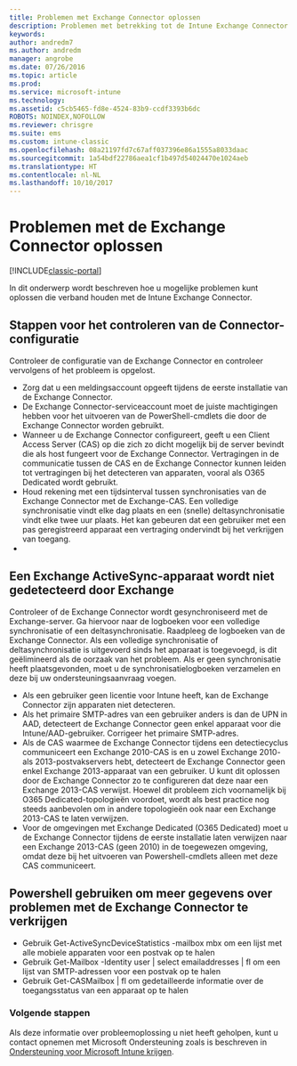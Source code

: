 ```yaml
---
title: Problemen met Exchange Connector oplossen
description: Problemen met betrekking tot de Intune Exchange Connector oplossen.
keywords: 
author: andredm7
ms.author: andredm
manager: angrobe
ms.date: 07/26/2016
ms.topic: article
ms.prod: 
ms.service: microsoft-intune
ms.technology: 
ms.assetid: c5cb5465-fd8e-4524-83b9-ccdf3393b6dc
ROBOTS: NOINDEX,NOFOLLOW
ms.reviewer: chrisgre
ms.suite: ems
ms.custom: intune-classic
ms.openlocfilehash: 08a21197fd7c67aff037396e86a1555a8033daac
ms.sourcegitcommit: 1a54bdf22786aea1cf1b497d54024470e1024aeb
ms.translationtype: HT
ms.contentlocale: nl-NL
ms.lasthandoff: 10/10/2017
---
```

# <a name="troubleshoot-the-exchange-connector"></a>Problemen met de Exchange Connector oplossen

[!INCLUDE[classic-portal](../includes/classic-portal.md)]

In dit onderwerp wordt beschreven hoe u mogelijke problemen kunt oplossen die verband houden met de Intune Exchange Connector.

## <a name="steps-for-checking-the-connector-configuration"></a>Stappen voor het controleren van de Connector-configuratie 

Controleer de configuratie van de Exchange Connector en controleer vervolgens of het probleem is opgelost.

- Zorg dat u een meldingsaccount opgeeft tijdens de eerste installatie van de Exchange Connector.
- De Exchange Connector-serviceaccount moet de juiste machtigingen hebben voor het uitvoeren van de PowerShell-cmdlets die door de Exchange Connector worden gebruikt.
- Wanneer u de Exchange Connector configureert, geeft u een Client Access Server (CAS) op die zich zo dicht mogelijk bij de server bevindt die als host fungeert voor de Exchange Connector. Vertragingen in de communicatie tussen de CAS en de Exchange Connector kunnen leiden tot vertragingen bij het detecteren van apparaten, vooral als O365 Dedicated wordt gebruikt.
- Houd rekening met een tijdsinterval tussen synchronisaties van de Exchange Connector met de Exchange-CAS. Een volledige synchronisatie vindt elke dag plaats en een (snelle) deltasynchronisatie vindt elke twee uur plaats. Het kan gebeuren dat een gebruiker met een pas geregistreerd apparaat een vertraging ondervindt bij het verkrijgen van toegang.
- 
## <a name="exchange-activesync-device-not-discovered-from-exchange"></a>Een Exchange ActiveSync-apparaat wordt niet gedetecteerd door Exchange
Controleer of de Exchange Connector wordt gesynchroniseerd met de Exchange-server. Ga hiervoor naar de logboeken voor een volledige synchronisatie of een deltasynchronisatie. Raadpleeg de logboeken van de Exchange Connector. Als een volledige synchronisatie of deltasynchronisatie is uitgevoerd sinds het apparaat is toegevoegd, is dit geëlimineerd als de oorzaak van het probleem. Als er geen synchronisatie heeft plaatsgevonden, moet u de synchronisatielogboeken verzamelen en deze bij uw ondersteuningsaanvraag voegen.

- Als een gebruiker geen licentie voor Intune heeft, kan de Exchange Connector zijn apparaten niet detecteren.
- Als het primaire SMTP-adres van een gebruiker anders is dan de UPN in AAD, detecteert de Exchange Connector geen enkel apparaat voor die Intune/AAD-gebruiker. Corrigeer het primaire SMTP-adres.
- Als de CAS waarmee de Exchange Connector tijdens een detectiecyclus communiceert een Exchange 2010-CAS is en u zowel Exchange 2010- als 2013-postvakservers hebt, detecteert de Exchange Connector geen enkel Exchange 2013-apparaat van een gebruiker. U kunt dit oplossen door de Exchange Connector zo te configureren dat deze naar een Exchange 2013-CAS verwijst.  Hoewel dit probleem zich voornamelijk bij O365 Dedicated-topologieën voordoet, wordt als best practice nog steeds aanbevolen om in andere topologieën ook naar een Exchange 2013-CAS te laten verwijzen.
- Voor de omgevingen met Exchange Dedicated (O365 Dedicated) moet u de Exchange Connector tijdens de eerste installatie laten verwijzen naar een Exchange 2013-CAS (geen 2010) in de toegewezen omgeving, omdat deze bij het uitvoeren van Powershell-cmdlets alleen met deze CAS communiceert.


## <a name="using-powershell-to-get-more-data-on-exchange-connector-issues"></a>Powershell gebruiken om meer gegevens over problemen met de Exchange Connector te verkrijgen
- Gebruik Get-ActiveSyncDeviceStatistics -mailbox mbx om een lijst met alle mobiele apparaten voor een postvak op te halen
- Gebruik Get-Mailbox -Identity user | select emailaddresses | fl om een lijst van SMTP-adressen voor een postvak op te halen
- Gebruik Get-CASMailbox <upn> | fl om gedetailleerde informatie over de toegangsstatus van een apparaat op te halen

### <a name="next-steps"></a>Volgende stappen
Als deze informatie over probleemoplossing u niet heeft geholpen, kunt u contact opnemen met Microsoft Ondersteuning zoals is beschreven in [Ondersteuning voor Microsoft Intune krijgen](how-to-get-support-for-microsoft-intune.md).

